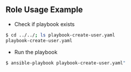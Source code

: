 ## Role Usage Example

- Check if playbook exists
```bash
$ cd ../../; ls playbook-create-user.yaml
playbook-create-user.yaml
```

- Run the playbook
```bash
$ ansible-playbook playbook-create-user.yaml"
```